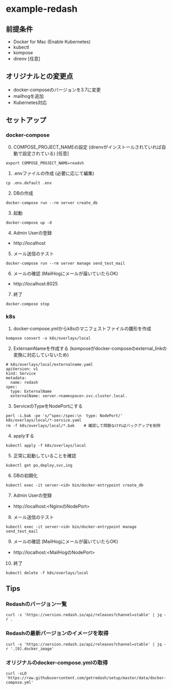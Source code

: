 # example-redash

## 前提条件
- Docker for Mac (Enable Kubernetes)
- kubectl
- kompose
- direnv [任意]

## オリジナルとの変更点
- docker-composeのバージョンを3.7に変更
- mailhogを追加
- Kubernetes対応

## セットアップ
### docker-compose
0. COMPOSE_PROJECT_NAMEの設定 (direnvがインストールされていれば自動で設定されている) [任意]
```
export COMPOSE_PROJECT_NAME=readsh
```

1. .envファイルの作成 (必要に応じて編集)
```
cp .env.default .env
```

2. DBの作成
```
docker-compose run --rm server create_db
```

3. 起動
```
docker-compose up -d
```

4. Admin Userの登録

- http://localhost

5. メール送信のテスト
```
docker-compose run --rm server manage send_test_mail
```

6. メールの確認 (MailHogにメールが届いていたらOK)

- http://localhost:8025

7. 終了
```
docker-compose stop
```

### k8s
1. docker-compose.ymlからk8sのマニフェストファイルの雛形を作成
```
kompose convert -o k8s/overlays/local
```

2. ExternamNameを作成する (komposeがdocker-composeのexternal_linkの変換に対応していないため)
```
# k8s/overlays/local/externalname.yaml
apiVersion: v1
kind: Service
metadata:
  name: redash
spec:
  type: ExternalName
  externalName: server.<namespace>.svc.cluster.local.
```

3. ServiceのTypeをNodePortにする
```
perl -i.bak -pe 's/^spec:/spec:\n  type: NodePort/' k8s/overlays/local/*-service.yaml
rm -f k8s/overlays/local/*.bak    # 確認して問題なければバックアップを削除
```

4. applyする
```
kubectl apply -f k8s/overlays/local
```

5. 正常に起動していることを確認
```
kubectl get po,deploy,svc,ing
```

6. DBの初期化
```
kubectl exec -it server-<id> bin/docker-entrypoint create_db
```

7. Admin Userの登録

- http://localhost:<NginxのNodePort>

8. メール送信のテスト
```
kubectl exec -it server-<id> bin/docker-entrypoint manage send_test_mail
```

9. メールの確認 (MailHogにメールが届いていたらOK)

- http://localhost:<MailHogのNodePort>

10. 終了
```
kubectl delete -f k8s/overlays/local
```

## Tips
### Redashのバージョン一覧
```
curl -s 'https://version.redash.io/api/releases?channel=stable' | jq -r .
```

### Redashの最新バージョンのイメージを取得
```
curl -s 'https://version.redash.io/api/releases?channel=stable' | jq -r '.[0].docker_image'
```

### オリジナルのdocker-compose.ymlの取得
```
curl -sLO 'https://raw.githubusercontent.com/getredash/setup/master/data/docker-compose.yml'
```
